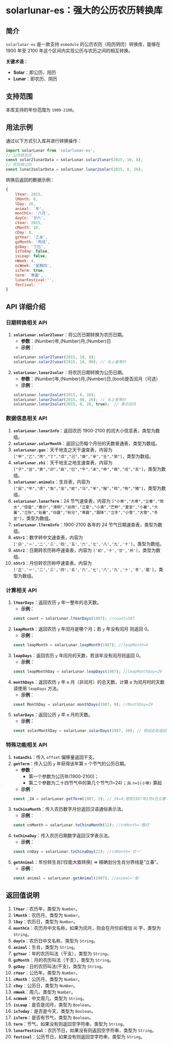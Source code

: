 # solarlunar-es：强大的公历农历转换库
## 简介
`solarlunar-es` 是一款支持 `esmodule` 的公历农历（阳历阴历）转换库，能够在 1900 年至 2100 年这个区间内实现公历与农历之间的相互转换。



**关键术语**：
- **Solar**：即公历、阳历
- **Lunar**：即农历、阴历

## 支持范围
本库支持的年份范围为 `1900-2100`。

## 用法示例
通过以下方式引入库并进行转换操作：
```js
import solarLunar from 'solarlunar-es';
// 公历转农历
const solar2lunarData = solarLunar.solar2lunar(2015, 10, 8); 
// 农历转公历
const lunar2solarData = solarLunar.lunar2solar(2015, 8, 26); 
```

转换后返回的数据示例：
```js
{
    lYear: 2015,
    lMonth: 8,
    lDay: 26,
    animal: '羊',
    monthCn: '八月',
    dayCn: '廿六',
    cYear: 2015,
    cMonth: 10,
    cDay: 8,
    gzYear: '乙未',
    gzMonth: '丙戌',
    gzDay: '丁巳',
    isToday: false,
    isLeap: false,
    nWeek: 4,
    ncWeek: '星期四',
    isTerm: true,
    term: '寒露',
    lunarFestival:'',
    festival: ''
}
```

## API 详细介绍
### 日期转换相关 API
1. **`solarLunar.solar2lunar`**：将公历日期转换为农历日期。
    - **参数**：(Number)年,(Number)月,(Number)日
    - **示例**：
    ```js
    solarLunar.solar2lunar(2015, 10, 8);
    solarLunar.solar2lunar(2015, 10, 08); // 与上者等价
    ```
2. **`solarLunar.lunar2solar`**：将农历日期转换为公历日期。
    - **参数**：(Number)年,(Number)月,(Number)日,(bool)是否闰月（可选）
    - **示例**：
    ```js
    solarLunar.lunar2solar(2015, 8, 26);
    solarLunar.lunar2solar(2015, 08, 26); // 与上者等价
    solarLunar.lunar2solar(2015, 8, 26, true);  // 表示闰月
    ```

### 数据信息相关 API
1. **`solarLunar.lunarInfo`**：返回农历 1900-2100 的闰大小信息表，类型为数组。
2. **`solarLunar.solarMonth`**：返回公历每个月份的天数普通表，类型为数组。
3. **`solarLunar.gan`**：天干地支之天干速查表，内容为 `["甲","乙","丙","丁","戊","己","庚","辛","壬","癸"]`，类型为数组。
4. **`solarLunar.zhi`**：天干地支之地支速查表，内容为 `["子","丑","寅","卯","辰","巳","午","未","申","酉","戌","亥"]`，类型为数组。
5. **`solarLunar.animals`**：生肖表，内容为 `["鼠","牛","虎","兔","龙","蛇","马","羊","猴","鸡","狗","猪"]`，类型为数组。
6. **`solarLunar.lunarTerm`**：24 节气速查表，内容为 `["小寒","大寒","立春","雨水","惊蛰","春分","清明","谷雨","立夏","小满","芒种","夏至","小暑","大暑","立秋","处暑","白露","秋分","寒露","霜降","立冬","小雪","大雪","冬至"]`，类型为数组。
7. **`solarLunar.lTermInfo`**：1900-2100 各年的 24 节气日期速查表，类型为数组。
8. **`nStr1`**：数字转中文速查表，内容为 `['日','一','二','三','四','五','六','七','八','九','十']`，类型为数组。
9. **`nStr2`**：日期转农历称呼速查表，内容为 `['初','十','廿','卅']`，类型为数组。
10. **`nStr3`**：月份转农历称呼速查表，内容为 `['正','一','二','三','四','五','六','七','八','九','十','冬','腊']`，类型为数组。

### 计算相关 API
1. **`lYearDays`**：返回农历 `y` 年一整年的总天数。
    - **示例**：
    ```js
    const count = solarLunar.lYearDays(1987); //count=387
    ```
2. **`leapMonth`**：返回农历 `y` 年闰月是哪个月；若 `y` 年没有闰月 则返回 0。
    - **示例**：
    ```js
    const leapMonth = solarLunar.leapMonth(1987); //leapMonth=6
    ```
3. **`leapDays`**：返回农历 `y` 年闰月的天数，若该年没有闰月则返回 0。
    - **示例**：
    ```js
    const leapMonthDay = solarLunar.leapDays(1987); //leapMonthDay=29
    ```
4. **`monthDays`**：返回农历 `y` 年 `m` 月（非闰月）的总天数，计算 `m` 为闰月时的天数请使用 `leapDays` 方法。
    - **示例**：
    ```js
    const MonthDay = solarLunar.monthDays(1987, 9); //MonthDay=29
    ```
5. **`solarDays`**：返回公历 `y` 年 `m` 月的天数。
    - **示例**：
    ```js
    const solarMonthDay = solarLunar.solarDays(1987, 10); // 假设此处返回31，具体根据实际情况
    ```

### 特殊功能相关 API
1. **`toGanZhi`**：传入 `offset` 偏移量返回干支。
2. **`getTerm`**：传入公历 `y` 年获得该年第 `n` 个节气的公历日期。
    - **参数**：
      - 第一个参数为公历年(1900-2100)；
      - 第二个参数为二十四节气中的第几个节气(1~24)；从 `n=1(小寒)` 算起
    - **示例**：
    ```js
    const _24 = solarLunar.getTerm(1987, 3); //_24=4;意即1987年2月4日立春
    ```
3. **`toChinaMonth`**：传入农历数字月份返回汉语通俗表示法。
    - **示例**：
    ```js
    const cnMonth = solarLunar.toChinaMonth(12); //cnMonth='腊月'
    ```
4. **`toChinaDay`**：传入农历日期数字返回汉字表示法。
    - **示例**：
    ```js
    const cnDay = solarLunar.toChinaDay(21); //cnMonth='廿一'
    ```
5. **`getAnimal`**：年份转生肖[!仅能大致转换] => 精确划分生肖分界线是“立春”。
    - **示例**：
    ```js
    const animal = solarLunar.getAnimal(1987); //animal='兔'
    ```

## 返回值说明
1. **`lYear`**：农历年，类型为 `Number`。
2. **`lMonth`**：农历月，类型为 `Number`。
3. **`lDay`**：农历日，类型为 `Number`。
4. **`monthCn`**：农历月中文名称，如果为闰月，则会在月份前增加 `闰` 字，类型为 `String`。
5. **`dayCn`**：农历日中文名称，类型为 `String`。
6. **`animal`**：生肖，类型为 `String`。
7. **`gzYear`**：年的农历叫法（干支），类型为 `String`。
8. **`gzMonth`**：月的农历叫法（干支），类型为 `String`。
9. **`gzDay`**：日的农历叫法(干支)，类型为 `String`。
10. **`cYear`**：公历年，类型为 `Number`。
11. **`cMonth`**：公历月，类型为 `Number`。
12. **`cDay`**：公历日，类型为 `Number`。
13. **`nWeek`**：周几，类型为 `Number`。
14. **`ncWeek`**：中文周几，类型为 `String`。
15. **`isLeap`**：是否是闰月，类型为 `Boolean`。
16. **`isToday`**：是否是今天，类型为 `Boolean`。
17. **`isTerm`**：是否有节气，类型为 `Boolean`。
18. **`term`**：节气，如果没有则返回空字符串，类型为 `String`。
19. **`lunarFestival`**：农历节日，如果没有则返回空字符串，类型为 `String`。
20. **`festival`**：公历节日，如果没有则返回空字符串，类型为 `String`。 